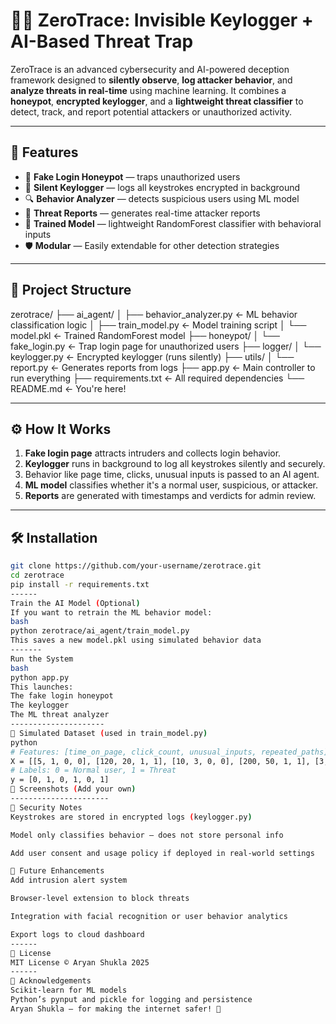 # 🕵️‍♂️ ZeroTrace: Invisible Keylogger + AI-Based Threat Trap

ZeroTrace is an advanced cybersecurity and AI-powered deception framework designed to **silently observe**, **log attacker behavior**, and **analyze threats in real-time** using machine learning. It combines a **honeypot**, **encrypted keylogger**, and a **lightweight threat classifier** to detect, track, and report potential attackers or unauthorized activity.

---

## 🚀 Features

- 🎯 **Fake Login Honeypot** — traps unauthorized users
- 👀 **Silent Keylogger** — logs all keystrokes encrypted in background
- 🔍 **Behavior Analyzer** — detects suspicious users using ML model
- 📄 **Threat Reports** — generates real-time attacker reports
- 🧠 **Trained Model** — lightweight RandomForest classifier with behavioral inputs
- 🛡️ **Modular** — Easily extendable for other detection strategies

---

## 📁 Project Structure

zerotrace/
├── ai_agent/
│ ├── behavior_analyzer.py ← ML behavior classification logic
│ ├── train_model.py ← Model training script
│ └── model.pkl ← Trained RandomForest model
├── honeypot/
│ └── fake_login.py ← Trap login page for unauthorized users
├── logger/
│ └── keylogger.py ← Encrypted keylogger (runs silently)
├── utils/
│ └── report.py ← Generates reports from logs
├── app.py ← Main controller to run everything
├── requirements.txt ← All required dependencies
└── README.md ← You're here!

---

## ⚙️ How It Works

1. **Fake login page** attracts intruders and collects login behavior.
2. **Keylogger** runs in background to log all keystrokes silently and securely.
3. Behavior like page time, clicks, unusual inputs is passed to an AI agent.
4. **ML model** classifies whether it's a normal user, suspicious, or attacker.
5. **Reports** are generated with timestamps and verdicts for admin review.

---

## 🛠️ Installation
```bash
git clone https://github.com/your-username/zerotrace.git
cd zerotrace
pip install -r requirements.txt
------
Train the AI Model (Optional)
If you want to retrain the ML behavior model:
bash
python zerotrace/ai_agent/train_model.py
This saves a new model.pkl using simulated behavior data
-------
Run the System
bash
python app.py
This launches:
The fake login honeypot
The keylogger
The ML threat analyzer
---------------------
🧪 Simulated Dataset (used in train_model.py)
python
# Features: [time_on_page, click_count, unusual_inputs, repeated_paths]
X = [[5, 1, 0, 0], [120, 20, 1, 1], [10, 3, 0, 0], [200, 50, 1, 1], [3, 0, 0, 0], [180, 35, 1, 1]]
# Labels: 0 = Normal user, 1 = Threat
y = [0, 1, 0, 1, 0, 1]
📸 Screenshots (Add your own)
----------------------
🔐 Security Notes
Keystrokes are stored in encrypted logs (keylogger.py)

Model only classifies behavior — does not store personal info

Add user consent and usage policy if deployed in real-world settings

🧩 Future Enhancements
Add intrusion alert system

Browser-level extension to block threats

Integration with facial recognition or user behavior analytics

Export logs to cloud dashboard
------
📃 License
MIT License © Aryan Shukla 2025
------
🙌 Acknowledgements
Scikit-learn for ML models
Python’s pynput and pickle for logging and persistence
Aryan Shukla — for making the internet safer! 🚀

